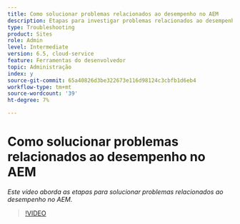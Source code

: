```yaml
---
title: Como solucionar problemas relacionados ao desempenho no AEM
description: Etapas para investigar problemas relacionados ao desempenho
type: Troubleshooting
product: Sites
role: Admin
level: Intermediate
version: 6.5, cloud-service
feature: Ferramentas do desenvolvedor
topic: Administração
index: y
source-git-commit: 65a40826d3be322673e116d98124c3cbfb1d6eb4
workflow-type: tm+mt
source-wordcount: '39'
ht-degree: 7%

---
```



# Como solucionar problemas relacionados ao desempenho no AEM

*Este vídeo aborda as etapas para solucionar problemas relacionados ao desempenho no AEM.*

>[!VIDEO](https://video.tv.adobe.com/v/335472?quality=9&learn=on)